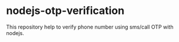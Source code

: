# nodejs-otp-verification
This repository help to verify phone number using sms/call OTP with nodejs.
